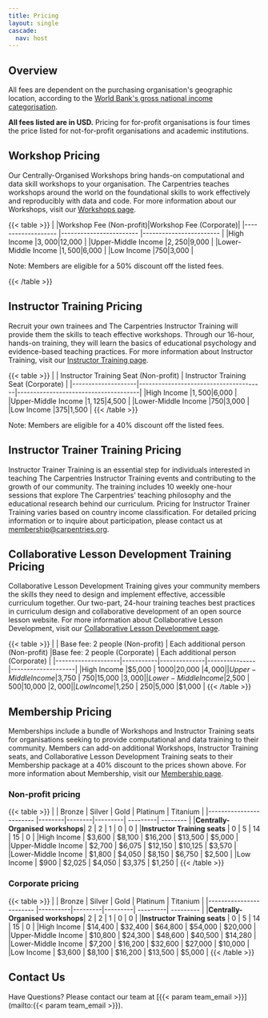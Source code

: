 ```yaml
---
title: Pricing
layout: single
cascade:
  nav: host
---
```


## Overview

All fees are dependent on the purchasing organisation's geographic location, according to the [World Bank's gross national income categorisation](https://datatopics.worldbank.org/world-development-indicators/the-world-by-income-and-region.html). 

**All fees listed are in USD.** Pricing for for-profit organisations is four times the price listed for not-for-profit organisations and academic institutions.

## Workshop Pricing

Our Centrally-Organised Workshops bring hands-on computational and data skill workshops to your organisation. The Carpentries teaches workshops around the world on the foundational skills to work effectively and reproducibly with data and code. For more information about our Workshops, visit our [Workshops page](/workshops/).


{{< table >}}
|                    |Workshop Fee (Non-profit)|Workshop Fee (Corporate)|
|------------------- |------------------------ |------------------------ |
|High Income         |$3,000                   |$12,000                  |
|Upper-Middle Income |$2,250                   |$9,000                   |
|Lower-Middle Income |$1,500                   |$6,000                   |
|Low Income          |$750                     |$3,000                     |

Note: Members are eligible for a 50% discount off the listed fees.

{{< /table >}}

## Instructor Training Pricing

Recruit your own trainees and The Carpentries Instructor Training will provide them the skills to teach effective workshops. Through our 16-hour, hands-on training, they will learn the basics of educational psychology and evidence-based teaching practices. For more information about Instructor Training, visit our [Instructor Training page](/instructor-training/).

{{< table >}}
|                    | Instructor Training Seat (Non-profit) | Instructor Training Seat (Corporate) |
|--------------------|---------------------------------------|--------------------------------------|
|High Income         |$1,500                                 |$6,000                                |
|Upper-Middle Income |$1,125                                 |$4,500                                |
|Lower-Middle Income |$750                                   |$3,000                                |
|Low Income          |$375                                   |$1,500                                |
{{< /table >}}

Note: Members are eligible for a 40% discount off the listed fees.

## Instructor Trainer Training Pricing

Instructor Trainer Training is an essential step for individuals interested in teaching The Carpentries Instructor Training events and contributing to the growth of our community. The training includes 10 weekly one-hour sessions that explore The Carpentries’ teaching philosophy and the educational research behind our curriculum. Pricing for Instructor Trainer Training varies based on country income classification. For detailed pricing information or to inquire about participation, please contact us at [membership@carpentries.org](mailto:membership@carpentries.org).

## Collaborative Lesson Development Training Pricing

Collaborative Lesson Development Training gives your community members the skills they need to design and implement effective, accessible curriculum together. Our two-part, 24-hour training teaches best practices in curriculum design and collaborative development of an open source lesson website. For more information about Collaborative Lesson Development, visit our [Collaborative Lesson Development page](/lesson-development/).

{{< table >}}
|                    | Base fee: 2 people (Non-profit) | Each additional person (Non-profit) |Base fee: 2 people (Corporate) | Each additional person (Corporate) |
|--------------------|-----------|--------------|---------------|--------------------| 
|High Income         |$5,000     | $1000        |$20,000        |$4,000              |
|Upper-Middle Income |$3,750     | $750         |$15,000        |$3,000              | 
|Lower-Middle Income |$2,500     | $500         |$10,000        |$2,000              |
|Low Income          |$1,250     | $250         |$5,000         |$1,000              | 
{{< /table >}}

## Membership Pricing

Memberships include a bundle of Workshops and Instructor Training seats for organisations seeking to provide computational and data training to their community. Members can add-on additional Workshops, Instructor Training seats, and Collaborative Lesson Development Training seats to their Membership package at a 40% discount to the prices shown above. For more information about Membership, visit our [Membership page](/support/membership/).

### Non-profit pricing

{{< table >}}
|                                 | Bronze | Silver | Gold    | Platinum | Titanium |
|------------------------         |--------|--------|---------| ---------| -------- |
|**Centrally-Organised workshops**| 2      | 2      | 1       | 0        |   0      |
|**Instructor Training seats**    | 0      | 5      | 14      | 15       |   0      |
|High Income                      | $3,600 | $8,100 | $16,200 | $13,500  |   $5,000 |
|Upper-Middle Income              | $2,700 | $6,075 | $12,150 | $10,125  |   $3,570 |
|Lower-Middle Income              | $1,800 | $4,050 | $8,150  | $6,750   |   $2,500 |
|Low Income                       | $900   | $2,025 | $4,050  | $3,375   |   $1,250 |
{{< /table >}}

### Corporate pricing

{{< table >}}
|                                 | Bronze   | Silver  | Gold    | Platinum | Titanium  |
|------------------------         |----------|---------|---------| ---------| --------- |
|**Centrally-Organised workshops**| 2        | 2       | 1       | 0        |   0       |
|**Instructor Training seats**    | 0        | 5       | 14      | 15       |   0       |
|High Income                      | $14,400  | $32,400 | $64,800 | $54,000  |   $20,000 |
|Upper-Middle Income              | $10,800  | $24,300 | $48,600 | $40,500  |   $14,280 |
|Lower-Middle Income              | $7,200   | $16,200 | $32,600 | $27,000  |   $10,000 |
|Low Income                       | $3,600   | $8,100  | $16,200 | $13,500  |   $5,000  |
{{< /table >}}

## Contact Us
Have Questions? Please contact our team at [{{< param team_email >}}](mailto:{{< param team_email >}}).
